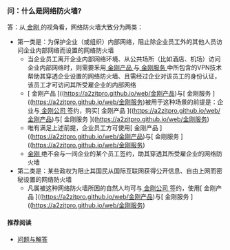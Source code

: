 ### 问：什么是网络防火墙?
答：从[ 金刚 ](https://a2zitpro.github.io/web/金刚公司)的视角看，网络防火墙大致分为两类：
- 第一类是：为保护企业（或组织）内部网络，阻止除企业员工外的其他人员访问企业内部网络而设置的网络防火墙
  - 当企业员工离开企业内部网络环境、从公共场所（比如酒店、机场）访问企业内部网络时，则需要釆用[ 金刚产品 ](https://a2zitpro.github.io/web/金刚产品)与[ 金刚服务 ](https://a2zitpro.github.io/web/金刚服务)中所包含的VPN技术帮助其穿透企业设置的网络防火墙、且需经过企业对该员工的身份认证，该员工才可访问其所受雇企业的内部网络
  - [ 金刚产品 ]((https://a2zitpro.github.io/web/金刚产品)与[ 金刚服务 ]((https://a2zitpro.github.io/web/金刚服务)被用于这种场景的前提是：企业与[ 金刚公司 ](https://a2zitpro.github.io/web/金刚公司)签约，购买[ 金刚产品 ]((https://a2zitpro.github.io/web/金刚产品)与[ 金刚服务 ]((https://a2zitpro.github.io/web/金刚服务)
  - 唯有满足上述前提，企业员工方可使用[ 金刚产品 ]((https://a2zitpro.github.io/web/金刚产品)与[ 金刚服务 ]((https://a2zitpro.github.io/web/金刚服务)
  - [ 金刚 ]((https://a2zitpro.github.io/web/金刚公司))绝不会与一间企业的某个员工签约，助其穿透其所受雇企业的网络防火墙<br>
- 第二类是：某些政权为阻止其国民从国际互联网获得公开信息、自由上网而密秘设置的网络防火墙
  - 凡属被这种网络防火墙所困的自然人均可与[ 金刚公司 ]((https://a2zitpro.github.io/web/金刚公司))签约，使用[ 金刚产品 ]((https://a2zitpro.github.io/web/金刚产品)与[ 金刚服务 ]((https://a2zitpro.github.io/web/金刚服务)

#### 推荐阅读
- [ 问题与解答 ](https://a2zitpro.github.io/web/问题与解答)
